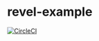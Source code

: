 # revel-example

[![CircleCI](https://circleci.com/gh/ejparz/revel-example.svg?style=svg)](https://circleci.com/gh/ejparz/revel-example)